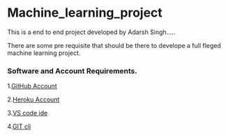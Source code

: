 # Machine_learning_project

This is a end to end project developed by Adarsh Singh.....

There are some pre requisite that should be there to develope a full fleged machine learning project.

### Software and Account Requirements.

1.[GitHub Account](https://github.com)

2.[Heroku Account](https://dashboard.heroku.com/login)

3.[VS code ide](https://code.visualstudio.com/download)

4.[GIT cli](https://git-scm.com/downloads)
